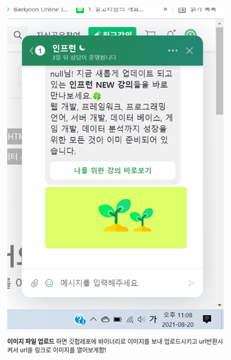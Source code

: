 ![첨부 이미지](https://github.com/jinia91/TIL/blob/master/174c2da1-75a6-4e35-8b0f-7d240c39b996.png?raw=true)

**이미지 파일 업로드** 하면 깃헙레포에 바이너리로 이미지를 보내 업로드시키고 url반환시켜서 url을 링크로 이미지를 열어보게함!